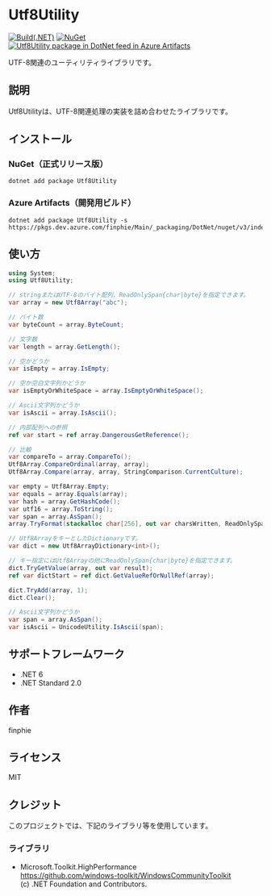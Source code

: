 # Utf8Utility

[![Build(.NET)](https://github.com/finphie/Utf8Utility/actions/workflows/build-dotnet.yml/badge.svg)](https://github.com/finphie/Utf8Utility/actions/workflows/build-dotnet.yml)
[![NuGet](https://img.shields.io/nuget/v/Utf8Utility?color=0078d4&label=NuGet)](https://www.nuget.org/packages/Utf8Utility/)
[![Utf8Utility package in DotNet feed in Azure Artifacts](https://feeds.dev.azure.com/finphie/7af9aa4d-c550-43af-87a5-01539b2d9934/_apis/public/Packaging/Feeds/18cbb017-6f1d-41eb-b9a5-a6dbf411e3f7/Packages/72c69351-0c11-40f2-8853-5712bf32468d/Badge)](https://dev.azure.com/finphie/Main/_packaging?_a=package&feed=18cbb017-6f1d-41eb-b9a5-a6dbf411e3f7&package=72c69351-0c11-40f2-8853-5712bf32468d&preferRelease=true)

UTF-8関連のユーティリティライブラリです。

## 説明

Utf8Utilityは、UTF-8関連処理の実装を詰め合わせたライブラリです。

## インストール

### NuGet（正式リリース版）

```console
dotnet add package Utf8Utility
```

### Azure Artifacts（開発用ビルド）

```console
dotnet add package Utf8Utility -s https://pkgs.dev.azure.com/finphie/Main/_packaging/DotNet/nuget/v3/index.json
```

## 使い方

```csharp
using System;
using Utf8Utility;

// stringまたはUTF-8のバイト配列、ReadOnlySpan{char|byte}を指定できます。
var array = new Utf8Array("abc");

// バイト数
var byteCount = array.ByteCount;

// 文字数
var length = array.GetLength();

// 空かどうか
var isEmpty = array.IsEmpty;

// 空か空白文字列かどうか
var isEmptyOrWhiteSpace = array.IsEmptyOrWhiteSpace();

// Ascii文字列かどうか
var isAscii = array.IsAscii();

// 内部配列への参照
ref var start = ref array.DangerousGetReference();

// 比較
var compareTo = array.CompareTo();
Utf8Array.CompareOrdinal(array, array);
Utf8Array.Compare(array, array, StringComparison.CurrentCulture);

var empty = Utf8Array.Empty;
var equals = array.Equals(array);
var hash = array.GetHashCode();
var utf16 = array.ToString();
var span = array.AsSpan();
array.TryFormat(stackalloc char[256], out var charsWritten, ReadOnlySpan<char>.Empty, null);

// Utf8ArrayをキーとしたDictionaryです。
var dict = new Utf8ArrayDictionary<int>();

// キー指定にはUtf8Arrayの他にReadOnlySpan{char|byte}を指定できます。
dict.TryGetValue(array, out var result);
ref var dictStart = ref dict.GetValueRefOrNullRef(array);

dict.TryAdd(array, 1);
dict.Clear();

// Ascii文字列かどうか
var span = array.AsSpan();
var isAscii = UnicodeUtility.IsAscii(span);
```

## サポートフレームワーク

- .NET 6
- .NET Standard 2.0

## 作者

finphie

## ライセンス

MIT

## クレジット

このプロジェクトでは、下記のライブラリ等を使用しています。

### ライブラリ

- Microsoft.Toolkit.HighPerformance  
<https://github.com/windows-toolkit/WindowsCommunityToolkit>  
(c) .NET Foundation and Contributors.
